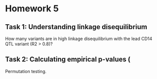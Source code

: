 # Homework 5

## Task 1: Understanding linkage disequilibrium
How many variants are in high linkage disequilibrium with the lead CD14 QTL variant (R2 > 0.8)?

## Task 2: Calculating empirical p-values (
Permutation testing.


<!--stackedit_data:
eyJoaXN0b3J5IjpbNzg4NzUwMzA1XX0=
-->